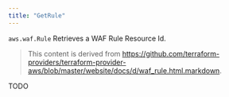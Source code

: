 ```yaml
---
title: "GetRule"
---
```


<!-- WARNING: this file was generated by the Pulumi Terraform Bridge (tfgen) Tool. -->
<!-- Do not edit by hand unless you're certain you know what you are doing! -->

<style>
  table td p { margin-top: 0; margin-bottom: 0; }
</style>

`aws.waf.Rule` Retrieves a WAF Rule Resource Id.

> This content is derived from https://github.com/terraform-providers/terraform-provider-aws/blob/master/website/docs/d/waf_rule.html.markdown.


TODO

